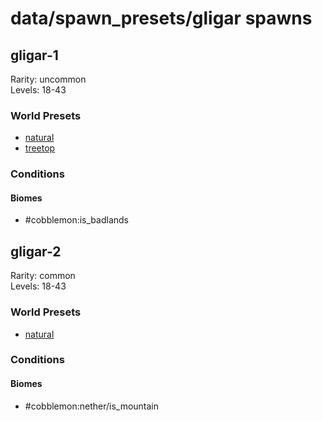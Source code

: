 # data/spawn_presets/gligar spawns  
  
## gligar-1  
Rarity: uncommon  
Levels: 18-43  
  
### World Presets  
* [natural](/data/world_presets/natural.md)  
* [treetop](/data/world_presets/treetop.md)  
  
### Conditions  
  
#### Biomes  
  * #cobblemon:is_badlands
  
  
## gligar-2  
Rarity: common  
Levels: 18-43  
  
### World Presets  
* [natural](/data/world_presets/natural.md)  
  
### Conditions  
  
#### Biomes  
  * #cobblemon:nether/is_mountain
  
